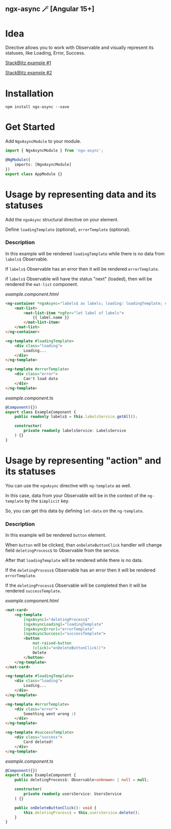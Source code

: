 ## ngx-async 🪄 [Angular 15+]

# Idea

Directive allows you to work with Observable and visually represent its statuses, like Loading, Error, Success.

[StackBlitz example #1](https://stackblitz.com/edit/angular-ivy-sdeg3n?file=src%2Fapp%2Fapp.component.html)

[StackBlitz example #2](https://stackblitz.com/edit/angular-ivy-4xbhy4?file=src%2Fapp%2Fitem-delete-button%2Fitem-delete-button.component.html)

# Installation
`npm install ngx-async --save`

# Get Started

Add `NgxAsyncModule` to your module.

```typescript
import { NgxAsyncModule } from 'ngx-async';

@NgModule({
    imports: [NgxAsyncModule]
})
export class AppModule {}
```

# Usage by representing data and its statuses

Add the `ngxAsync` structural directive on your element.

Define `loadingTemplate` (optional), `errorTemplate` (optional).

### Description

In this example will be rendered `loadingTemplate`
while there is no data from `labels$` Observable.

If `labels$` Observable has an error then it will be rendered `errorTemplate`.

if `labels$` Observable will have the status "next" (loaded),
then will be rendered the `mat-list` component.

*example.component.html*
```html
<ng-container *ngxAsync="labels$ as labels; loading: loadingTemplate; error: errorTemplate;">
    <mat-list>
        <mat-list-item *ngFor="let label of labels">
            {{ label.name }}
        </mat-list-item>
    </mat-list>
</ng-container>

<ng-template #loadingTemplate>
    <div class="loading">
        Loading...
    </div>
</ng-template>

<ng-template #errorTemplate>
    <div class="error">
        Can't load data
    </div>
</ng-template>
```

*example.component.ts*
```typescript
@Component({})
export class ExampleComponent {
    public readonly labels$ = this.labelsService.getAll();

    constructor(
        private readonly labelsService: LabelsService
    ) {}
}
```

# Usage by representing "action" and its statuses

You can use the `ngxAsync` directive with `ng-template` as well.

In this case, data from your Observable will be in the context of the `ng-template` by the `$implicit` key.

So, you can get this data by defining `let-data` on the `ng-template`.

### Description

In this example will be rendered `button` element.

When `button` will be clicked, than `onDeleteButtonClick` handler
will change field `deletingProcess$` to Observable from the service.

After that `loadingTemplate` will be rendered while there is no data.

If the `deletingProcess$` Observable has an error then it will be rendered `errorTemplate`.

If the `deletingProcess$` Observable will be completed then it will be rendered `successTemplate`.

*example.component.html*
```html
<mat-card>
    <ng-template
        [ngxAsync]="deletingProcess$"
        [ngxAsyncLoading]="loadingTemplate"
        [ngxAsyncError]="errorTemplate"
        [ngxAsyncSuccess]="successTemplate">
        <button
            mat-raised-button
            (click)="onDeleteButtonClick()">
            Delete
        </button>
    </ng-template>
</mat-card>

<ng-template #loadingTemplate>
    <div class="loading">
        Loading...
    </div>
</ng-template>

<ng-template #errorTemplate>
    <div class="error">
        Something went wrong :(
    </div>
</ng-template>

<ng-template #successTemplate>
    <div class="success">
        Card deleted!
    </div>
</ng-template>
```

*example.component.ts*
```typescript
@Component({})
export class ExampleComponent {
    public deletingProcess$: Observable<unknown> | null = null;

    constructor(
        private readonly usersService: UsersService
    ) {}

    public onDeleteButtonClick(): void {
        this.deletingProcess$ = this.usersService.delete();
    }
}
```

